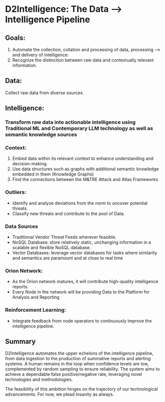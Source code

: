 # D2Intelligence: The Data --> Intelligence Pipeline
## Goals:

1. Automate the collection, collation and processing of data, processing --> and delivery of intelligence:
2. Recognize the distinction between raw data and contextually relevant information.

## Data:
Collect raw data from diverse sources.


## Intelligence:
### Transform raw data into actionable intelligence using Traditional ML and Contemporary LLM technology as well as semantic knowledge sources

### Context:
1. Embed data within its relevant context to enhance understanding and decision-making.
2. Use data structures such as graphs with additional semantic knowledge embedded in them (Knowledge Graphs)
3. Find the connections between the M&TRE Attack and Atlas Frameworks

### Outliers:
- Identify and analyze deviations from the norm to uncover potential threats.
- Classify new threats and contribute to the pool of Data.

### Data Sources
- Traditional Vendor Threat Feeds wherever feasible.
- NoSQL Database: store relatively static, unchanging information in a scalable and flexible NoSQL database.
- Vector Databases: leverage vector databases for tasks where similarity and semantics are paramount and at close to real time

### Orion Network:
- As the Orion network matures, it will contribute high-quality intelligence reports.
- Every Node in the network will be providing Data to the Platform for Analysis and Reporting

### Reinforcement Learning:
- Integrate feedback from node operators to continuously improve the intelligence pipeline.

## Summary
D2Intelligence automates the upper echelons of the intelligence pipeline, from data ingestion to the production of summative reports and alerting systems. A human remains in the loop when confidence levels are low, complemented by random sampling to ensure reliability. The system aims to achieve a dependable false positive/negative rate, leveraging novel technologies and methodologies.

The feasibility of this ambition hinges on the trajectory of our technological advancements. For now, we plead insanity as always.
